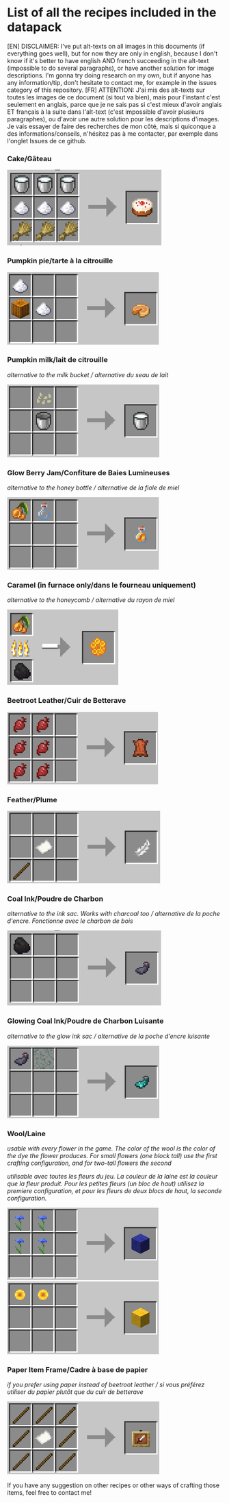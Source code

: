 # List of all the recipes included in the datapack

[EN] DISCLAIMER: I've put alt-texts on all images in this documents (if everything goes well), but for now they are only in english, because I don't know if it's better to have english AND french succeeding in the alt-text (impossible to do several paragraphs), or have another solution for image descriptions. I'm gonna try doing research on my own, but if anyone has any information/tip, don't hesitate to contact me, for example in the issues category of this repository.
[FR] ATTENTION: J'ai mis des alt-texts sur toutes les images de ce document (si tout va bien), mais pour l'instant c'est seulement en anglais, parce que je ne sais pas si c'est mieux d'avoir anglais ET français à la suite dans l'alt-text (c'est impossible d'avoir plusieurs paragraphes), ou d'avoir une autre solution pour les descriptions d'images. Je vais essayer de faire des recherches de mon côté, mais si quiconque a des informations/conseils, n'hésitez pas à me contacter, par exemple dans l'onglet Issues de ce github.


### Cake/Gâteau
![image of a minecraft crafting table UI with milk in the three slots of the top row, sugar in the three slots of the middle row and wheat in the three slots of the bottom row. The result of the recipe is a cake](./Recipes%20screenshots/Vegan%20Cake.png)

### Pumpkin pie/tarte à la citrouille
![image of a minecraft crafting table UI with a pumpkin in the middle left slot, and one sugar just above and one sugar to the right of the pumpkin. The result of the recipe is a pumpkin cake](./Recipes%20screenshots/vegan%20pumpkin%20pie.png)

### Pumpkin milk/lait de citrouille
*alternative to the milk bucket / alternative du seau de lait*

![image of a minecraft crafting table UI with an empy bucket in the middle slot and pumpkin seeds just above. The result of the recipe is a milk bucket](./Recipes%20screenshots/pumpkin%20milk.png)

### Glow Berry Jam/Confiture de Baies Lumineuses
*alternative to the honey bottle / alternative de la fiole de miel*

![image of a minecraft crafting table UI with glow berries in the top left slot and an empty bottle just next to it. The result of the recipe is a honey bottle](./Recipes%20screenshots/glow%20berry%20jam%20(honey%20bottle).png)

### Caramel (in furnace only/dans le fourneau uniquement)
*alternative to the honeycomb / alternative du rayon de miel*

![image of a minecraft furnace UI with a glow berry in the top slot being cooked, and a coal in the bottom slot cooking it. The cooking result is a honeycomb](./Recipes%20screenshots/Caramel%20(Honeycomb).png)

### Beetroot Leather/Cuir de Betterave
![image of a minecraft crafting table UI with beetroots in all the slots of the left and middle column. The result of the recipe is a piece of leather](./Recipes%20screenshots/beetroot%20leather.png)

### Feather/Plume
![image of a minecraft crafting table UI with a stick in the bottom left slot and a paper in the middle slot. The result of the recipe is a feather](./Recipes%20screenshots/feather.png)

### Coal Ink/Poudre de Charbon
*alternative to the ink sac. Works with charcoal too / alternative de la poche d'encre. Fonctionne avec le charbon de bois*

![image of a minecraft crafting table UI with a coal item on the top left slot. The result of the recipe is an ink sac](./Recipes%20screenshots/coal%20ink%20(ink%20sac).png)

### Glowing Coal Ink/Poudre de Charbon Luisante
*alternative to the glow ink sac / alternative de la poche d'encre luisante*

![image of a minecraft crafting table UI with an ink sac on the top left slot and glow lichen in the top middle slot. The result of the recipe is a glow ink sac](./Recipes%20screenshots/glowing%20coal%20ink.png)

### Wool/Laine
*usable with every flower in the game. The color of the wool is the color of the dye the flower produces. For small flowers (one block tall) use the first crafting configuration, and for two-tall flowers the second*

*utilisable avec toutes les fleurs du jeu. La couleur de la laine est la couleur que la fleur produit. Pour les petites fleurs (un bloc de haut) utilisez la premiere configuration, et pour les fleurs de deux blocs de haut, la seconde configuration.*

![image of a minecraft crafting table UI with cornflowers, a blue flower, in the left top, middle top, left middle and middle slots, forming a square. The result of the recipe is blue wool](./Recipes%20screenshots/wool%20blue.png)
![image of a minecraft crafting table UI with sunflowers in the left top and middle top slots. The result of the recipe is yellow wool](./Recipes%20screenshots/wool%20yellow.png)

### Paper Item Frame/Cadre à base de papier
*if you prefer using paper instead of beetroot leather / si vous préférez utiliser du papier plutôt que du cuir de betterave*

![iùmage of a minecraft crafting table UI with paper in the middle slot and stick in every other slots, surrounding it. The result of the recipe is an item frame](./Recipes%20screenshots/paper%20item%20frame.png)

If you have any suggestion on other recipes or other ways of crafting those items, feel free to contact me!
